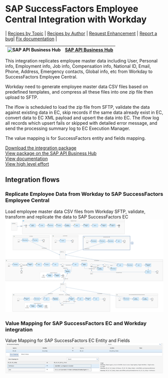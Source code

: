 # SAP SuccessFactors Employee Central Integration with Workday

\| [Recipes by Topic](../../readme.md ) \| [Recipes by Author](../../author.md ) \| [Request Enhancement](https://github.com/SAP-samples/cloud-integration-flow/issues/new?assignees=&labels=Recipe%20Fix,enhancement&template=recipe-request.md&title=Improve%20SAP%20SuccessFactors%20Employee%20Central%20Integration%20with%20Workday) \| [Report a bug](https://github.com/SAP-samples/cloud-integration-flow/issues/new?assignees=&labels=Recipe%20Fix,bug&template=bug_report.md&title=Issue%20with%20SAP%20SuccessFactors%20Employee%20Central%20Integration%20with%20Workday)\| [Fix documentation](https://github.com/SAP-samples/cloud-integration-flow/issues/new?assignees=&labels=Recipe%20Fix,documentation&template=bug_report.md&title=Docu%20fix%20SAP%20SuccessFactors%20Employee%20Central%20Integration%20with%20Workday) \|

 ![SAP API Business Hub](https://github.com/SAPAPIBusinessHub.png?size=50 ) | [SAP API Business Hub](https://api.sap.com/allcommunity) |
 ----|----|

<p>This integration replicates employee master data including User, Personal info, Employment info, Job info, Compensation info, National ID, Email, Phone, Address, Emergency contacts, Global info, etc from Workday to SuccessFactors Employee Central.</p>
<p>Workday need to generate employee master data CSV files based on predefined templates, and compress all these files into one zip file then upload to SFTP.</p>
<p>The iflow is scheduled to load the zip file from SFTP, validate the data against existing data in EC, skip records if the same data already exist in EC, convert data to EC XML payload and upsert the data into EC. The iflow log all records which upsert fails or skipped with detailed error message, and send the processing summary log to EC Execution Manager.</p>
<p>The value mapping is for SuccessFactors entity and fields mapping.</p>

[Download the integration package](SAPSuccessFactorsEmployeeCentralIntegrationwithWorkday.zip)\
[View package on the SAP API Business Hub](https://api.sap.com/package/SAPSuccessFactorsEmployeeCentralIntegrationwithWorkday)\
[View documentation](SAPSuccessFactorsEmployeeCentralIntegrationwithWorkday.pdf)\
[View high level effort](effort.md)

 ## Integration flows

### Replicate Employee Data from Workday to SAP SuccessFactors Employee Central
Load employee master data CSV files from Workday SFTP, validate, transform and replicate the data to SAP SuccessFactors EC \
 ![input-image](Replicate_Employee_Data_from_Workday_to_SuccessFactors_EC.png)

### Value Mapping for SAP SuccessFactors EC and Workday integration
 Value Mapping for SAP SuccessFactors EC Entity and Fields \
  ![input-image](Value_Mapping_for_SAP_SuccessFactors_EC_and_Workday_integration.png)
